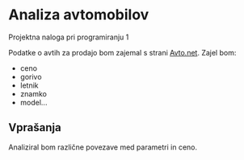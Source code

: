 # Analiza avtomobilov
Projektna naloga pri programiranju 1


Podatke o avtih za prodajo bom zajemal s strani [Avto.net](https://www.avto.net).
Zajel bom:
* ceno
* gorivo
* letnik
* znamko
* model...

## Vprašanja
Analiziral bom različne povezave med parametri in ceno.

